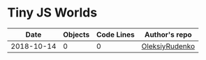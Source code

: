 # Tiny JS Worlds

| Date       | Objects | Code Lines | Author's repo |
|------------|---------|------------|---------------|
| 2018-10-14 |    0    |     0      | [OleksiyRudenko]()
